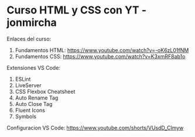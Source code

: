 # Curso HTML y CSS con YT - jonmircha

Enlaces del curso:

1. Fundamentos HTML: https://www.youtube.com/watch?v=-oK6zL01fNM
2. Fundamentos CSS: https://www.youtube.com/watch?v=K3xmRF8ab1o

Extensiones VS Code:

1. ESLint
2. LiveServer
3. CSS Flexbox Cheatsheet
4. Auto Rename Tag
5. Auto Close Tag
6. Fluent Icons
7. Symbols

Configuracion VS Code: https://www.youtube.com/shorts/VUsdD_Clmyw
